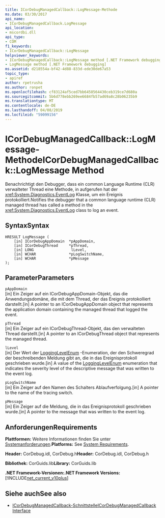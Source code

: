 ```yaml
---
title: ICorDebugManagedCallback::LogMessage-Methode
ms.date: 03/30/2017
api_name:
- ICorDebugManagedCallback.LogMessage
api_location:
- mscordbi.dll
api_type:
- COM
f1_keywords:
- ICorDebugManagedCallback::LogMessage
helpviewer_keywords:
- ICorDebugManagedCallback::LogMessage method [.NET Framework debugging]
- LogMessage method [.NET Framework debugging]
ms.assetid: d218554a-bf42-4d88-833d-ede30de67a53
topic_type:
- apiref
author: rpetrusha
ms.author: ronpet
ms.openlocfilehash: cf83124af5ced7bb6458564430ceb319ce7d680a
ms.sourcegitcommit: 5b6d778ebb269ee6684fb57ad69a8c28b06235b9
ms.translationtype: MT
ms.contentlocale: de-DE
ms.lasthandoff: 04/08/2019
ms.locfileid: "59099156"
---
```

# <a name="icordebugmanagedcallbacklogmessage-method"></a><span data-ttu-id="51ebb-102">ICorDebugManagedCallback::LogMessage-Methode</span><span class="sxs-lookup"><span data-stu-id="51ebb-102">ICorDebugManagedCallback::LogMessage Method</span></span>
<span data-ttu-id="51ebb-103">Benachrichtigt den Debugger, dass ein common Language Runtime (CLR) verwalteter Thread eine Methode, in aufgerufen hat der <xref:System.Diagnostics.EventLog> Klasse, um ein Ereignis protokolliert.</span><span class="sxs-lookup"><span data-stu-id="51ebb-103">Notifies the debugger that a common language runtime (CLR) managed thread has called a method in the <xref:System.Diagnostics.EventLog> class to log an event.</span></span>  
  
## <a name="syntax"></a><span data-ttu-id="51ebb-104">Syntax</span><span class="sxs-lookup"><span data-stu-id="51ebb-104">Syntax</span></span>  
  
```  
HRESULT LogMessage (  
    [in] ICorDebugAppDomain  *pAppDomain,  
    [in] ICorDebugThread     *pThread,  
    [in] LONG                 lLevel,  
    [in] WCHAR               *pLogSwitchName,  
    [in] WCHAR               *pMessage  
);  
```  
  
## <a name="parameters"></a><span data-ttu-id="51ebb-105">Parameter</span><span class="sxs-lookup"><span data-stu-id="51ebb-105">Parameters</span></span>  
 `pAppDomain`  
 <span data-ttu-id="51ebb-106">[in] Ein Zeiger auf ein ICorDebugAppDomain-Objekt, das die Anwendungsdomäne, die mit dem Thread, der das Ereignis protokolliert darstellt.</span><span class="sxs-lookup"><span data-stu-id="51ebb-106">[in] A pointer to an ICorDebugAppDomain object that represents the application domain containing the managed thread that logged the event.</span></span>  
  
 `pThread`  
 <span data-ttu-id="51ebb-107">[in] Ein Zeiger auf ein ICorDebugThread-Objekt, das den verwalteten Thread darstellt.</span><span class="sxs-lookup"><span data-stu-id="51ebb-107">[in] A pointer to an ICorDebugThread object that represents the managed thread.</span></span>  
  
 `lLevel`  
 <span data-ttu-id="51ebb-108">[in] Der Wert der [LoggingLevelEnum](../../../../docs/framework/unmanaged-api/debugging/logginglevelenum-enumeration.md) -Enumeration, der den Schweregrad der beschreibenden Meldung gibt an, die in das Ereignisprotokoll geschrieben wurde.</span><span class="sxs-lookup"><span data-stu-id="51ebb-108">[in] A value of the [LoggingLevelEnum](../../../../docs/framework/unmanaged-api/debugging/logginglevelenum-enumeration.md) enumeration that indicates the severity level of the descriptive message that was written to the event log.</span></span>  
  
 `pLogSwitchName`  
 <span data-ttu-id="51ebb-109">[in] Ein Zeiger auf den Namen des Schalters Ablaufverfolgung.</span><span class="sxs-lookup"><span data-stu-id="51ebb-109">[in] A pointer to the name of the tracing switch.</span></span>  
  
 `pMessage`  
 <span data-ttu-id="51ebb-110">[in] Ein Zeiger auf die Meldung, die in das Ereignisprotokoll geschrieben wurde.</span><span class="sxs-lookup"><span data-stu-id="51ebb-110">[in] A pointer to the message that was written to the event log.</span></span>  
  
## <a name="requirements"></a><span data-ttu-id="51ebb-111">Anforderungen</span><span class="sxs-lookup"><span data-stu-id="51ebb-111">Requirements</span></span>  
 <span data-ttu-id="51ebb-112">**Plattformen:** Weitere Informationen finden Sie unter [Systemanforderungen](../../../../docs/framework/get-started/system-requirements.md).</span><span class="sxs-lookup"><span data-stu-id="51ebb-112">**Platforms:** See [System Requirements](../../../../docs/framework/get-started/system-requirements.md).</span></span>  
  
 <span data-ttu-id="51ebb-113">**Header:** CorDebug.idl, CorDebug.h</span><span class="sxs-lookup"><span data-stu-id="51ebb-113">**Header:** CorDebug.idl, CorDebug.h</span></span>  
  
 <span data-ttu-id="51ebb-114">**Bibliothek:** CorGuids.lib</span><span class="sxs-lookup"><span data-stu-id="51ebb-114">**Library:** CorGuids.lib</span></span>  
  
 **<span data-ttu-id="51ebb-115">.NET Framework-Versionen:</span><span class="sxs-lookup"><span data-stu-id="51ebb-115">.NET Framework Versions:</span></span>** [!INCLUDE[net_current_v10plus](../../../../includes/net-current-v10plus-md.md)]  
  
## <a name="see-also"></a><span data-ttu-id="51ebb-116">Siehe auch</span><span class="sxs-lookup"><span data-stu-id="51ebb-116">See also</span></span>

- [<span data-ttu-id="51ebb-117">ICorDebugManagedCallback-Schnittstelle</span><span class="sxs-lookup"><span data-stu-id="51ebb-117">ICorDebugManagedCallback Interface</span></span>](../../../../docs/framework/unmanaged-api/debugging/icordebugmanagedcallback-interface.md)
